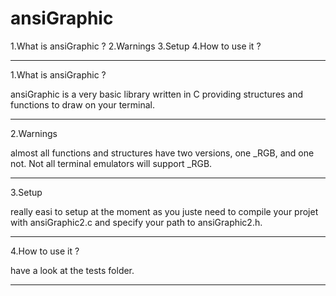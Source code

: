 # ansiGraphic

1.What is ansiGraphic ?
2.Warnings
3.Setup
4.How to use it ?

--------------------------------------------------------------------------------

1.What is ansiGraphic ?

ansiGraphic is a very basic library written in C providing structures and
functions to draw on your terminal.

--------------------------------------------------------------------------------

2.Warnings

almost all functions and structures have two versions, one _RGB, and one not.
Not all terminal emulators will support _RGB.

--------------------------------------------------------------------------------

3.Setup

really easi to setup at the moment as you juste need to compile your projet with
ansiGraphic2.c and specify your path to ansiGraphic2.h.

--------------------------------------------------------------------------------

4.How to use it ?

have a look at the tests folder.

--------------------------------------------------------------------------------